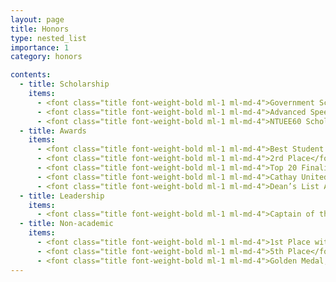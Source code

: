```yaml
---
layout: page
title: Honors
type: nested_list
importance: 1
category: honors

contents:
  - title: Scholarship
    items:
      - <font class="title font-weight-bold ml-1 ml-md-4">Government Scholarship to Study Abroad</font>, Ministry of Education of Taiwan ($32,000 in 2 years) (2023)
      - <font class="title font-weight-bold ml-1 ml-md-4">Advanced Speech Technologies Scholarship</font>, NTU EECS ($17000) (2021)
      - <font class="title font-weight-bold ml-1 ml-md-4">NTUEE60 Scholarship</font>, NTU EE ($3500) (2016)
  - title: Awards
    items:
      - <font class="title font-weight-bold ml-1 ml-md-4">Best Student Paper Award</font>, ASRU (2023)
      - <font class="title font-weight-bold ml-1 ml-md-4">2rd Place</font>, ICASSP M2VoC Challenge (2021)
      - <font class="title font-weight-bold ml-1 ml-md-4">Top 20 Finalist</font>, Trans Action Award (2020)
      - <font class="title font-weight-bold ml-1 ml-md-4">Cathay United Bank Special Award</font>, Make NTU (2019)
      - <font class="title font-weight-bold ml-1 ml-md-4">Dean’s List Awards</font> (Two‐Time), NTU EE (2016 & 2017)
  - title: Leadership
    items:
      - <font class="title font-weight-bold ml-1 ml-md-4">Captain of the NTU Baseball Varsity Team</font> (2019 - 2020)
  - title: Non-academic
    items:
      - <font class="title font-weight-bold ml-1 ml-md-4">1st Place within UChicago‑Affiliated Athletes</font> (Two Straight Years), J.P. Morgan Corporate Challenge 3.5‑Mile Road Race (2023 & 2024)
      - <font class="title font-weight-bold ml-1 ml-md-4">5th Place</font> (Two‐Time), University Baseball League of Taiwan (equivelent to NCAA Division III) (2019 & 2021)
      - <font class="title font-weight-bold ml-1 ml-md-4">Golden Medal, Men’s Half‐Iron Relay</font>, Yilan National Triathlon Championships (2019)
---
```


